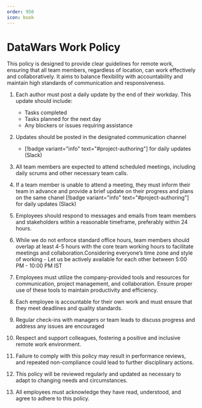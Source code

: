 ```yaml
---
order: 950
icon: book
---
```


# DataWars Work Policy

This policy is designed to provide clear guidelines for remote work, ensuring that all team members, regardless of location, can work effectively and collaboratively. It aims to balance flexibility with accountability and maintain high standards of communication and responsiveness.

1. Each author must post a daily update by the end of their workday. This update should include:
    - Tasks completed
    - Tasks planned for the next day
    - Any blockers or issues requiring assistance

2. Updates should be posted in the designated communication channel
    - [!badge variant="info" text="#project-authoring"] for daily updates (Slack)

3. All team members are expected to attend scheduled meetings, including daily scrums and other necessary team calls.

4. If a team member is unable to attend a meeting, they must inform their team in advance and provide a brief update on their progress and plans on the same chanel [!badge variant="info" text="#project-authoring"] for daily updates (Slack)

5. Employees should respond to messages and emails from team members and stakeholders within a reasonable timeframe, preferably within 24 hours.

6. While we do not enforce standard office hours, team members should overlap at least 4-5 hours with the core team working hours to facilitate meetings and collaboration.Considering everyone’s time zone and style of working - Let us be actively available for each other between 5:00 PM - 10:00 PM IST

6. Employees must utilize the company-provided tools and resources for communication, project management, and collaboration. Ensure proper use of these tools to maintain productivity and efficiency.

7. Each employee is accountable for their own work and must ensure that they meet deadlines and quality standards.

8. Regular check-ins with managers or team leads to discuss progress and address any issues are encouraged

9. Respect and support colleagues, fostering a positive and inclusive remote work environment.

10. Failure to comply with this policy may result in performance reviews, and repeated non-compliance could lead to further disciplinary actions.

11. This policy will be reviewed regularly and updated as necessary to adapt to changing needs and circumstances.

12. All employees must acknowledge they have read, understood, and agree to adhere to this policy.
